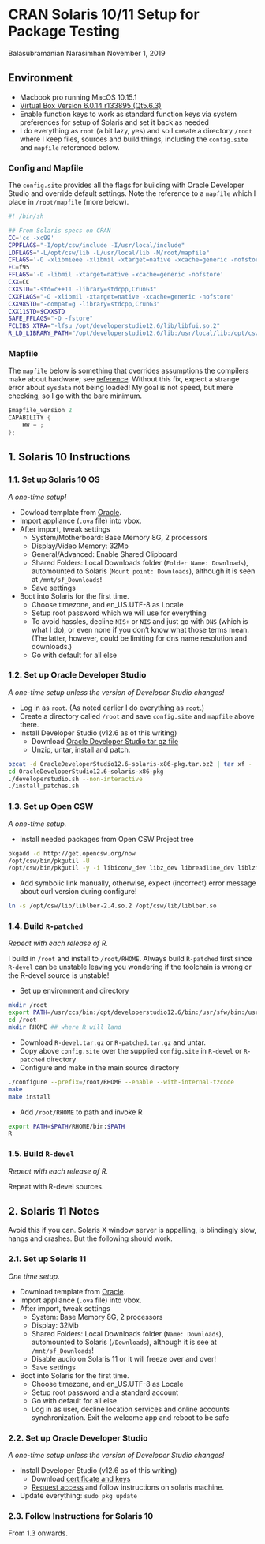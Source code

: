 CRAN Solaris 10/11 Setup for Package Testing
================
Balasubramanian Narasimhan
November 1, 2019

## Environment

  - Macbook pro running MacOS 10.15.1
  - [Virtual Box Version 6.0.14 r133895
    (Qt5.6.3)](https://www.virtualbox.org/)
  - Enable function keys to work as standard function keys via system
    preferences for setup of Solaris and set it back as needed
  - I do everything as `root` (a bit lazy, yes) and so I create a
    directory `/root` where I keep files, sources and build things,
    including the `config.site` and `mapfile` referenced below.

### Config and Mapfile

The `config.site` provides all the flags for building with Oracle
Developer Studio and override default settings. Note the reference to a
`mapfile` which I place in `/root/mapfile` (more below).

``` bash
#! /bin/sh

## From Solaris specs on CRAN
CC='cc -xc99'
CPPFLAGS="-I/opt/csw/include -I/usr/local/include"
LDFLAGS="-L/opt/csw/lib -L/usr/local/lib -M/root/mapfile"
CFLAGS='-O -xlibmieee -xlibmil -xtarget=native -xcache=generic -nofstore'
FC=f95
FFLAGS='-O -libmil -xtarget=native -xcache=generic -nofstore'
CXX=CC
CXXSTD="-std=c++11 -library=stdcpp,CrunG3"
CXXFLAGS="-O -xlibmil -xtarget=native -xcache=generic -nofstore"
CXX98STD="-compat=g -library=stdcpp,CrunG3"
CXX11STD=$CXXSTD
SAFE_FFLAGS="-O -fstore"
FCLIBS_XTRA="-lfsu /opt/developerstudio12.6/lib/libfui.so.2"
R_LD_LIBRARY_PATH="/opt/developerstudio12.6/lib:/usr/local/lib:/opt/csw/lib"
```

### Mapfile

The `mapfile` below is something that overrides assumptions the
compilers make about hardware; see
[reference](https://docs.oracle.com/cd/E19120-01/open.solaris/819-0690/chapter2-20/index.html).
Without this fix, expect a strange error about `sysdata` not being
loaded\! My goal is not speed, but mere checking, so I go with the bare
minimum.

``` c
$mapfile_version 2
CAPABILITY {
    HW = ;
};
```

## 1\. Solaris 10 Instructions

### 1.1. Set up Solaris 10 OS

*A one-time setup\!*

  - Dowload template from
    [Oracle](https://download.oracle.com/otn/solaris/vm/Solaris10_1-13_VM.ova).
  - Import appliance (`.ova` file) into vbox.
  - After import, tweak settings
      - System/Motherboard: Base Memory 8G, 2 processors
      - Display/Video Memory: 32Mb
      - General/Advanced: Enable Shared Clipboard
      - Shared Folders: Local Downloads folder (`Folder Name:
        Downloads`), automounted to Solaris (`Mount point: Downloads`),
        although it is seen at `/mnt/sf_Downloads`\!
      - Save settings
  - Boot into Solaris for the first time.
      - Choose timezone, and en\_US.UTF-8 as Locale
      - Setup root password which we will use for everything
      - To avoid hassles, decline `NIS+` or `NIS` and just go with `DNS`
        (which is what I do), or even none if you don’t know what those
        terms mean. (The latter, however, could be limiting for dns name
        resolution and downloads.)
      - Go with default for all else

### 1.2. Set up Oracle Developer Studio

*A one-time setup unless the version of Developer Studio changes\!*

  - Log in as `root`. (As noted earlier I do everything as `root`.)
  - Create a directory called `/root` and save `config.site` and
    `mapfile` above there.
  - Install Developer Studio (v12.6 as of this writing)
      - Download [Oracle Developer Studio tar gz
        file](https://www.oracle.com/technetwork/server-storage/developerstudio/overview/index.html)
      - Unzip, untar, install and patch.

<!-- end list -->

``` bash
bzcat -d OracleDeveloperStudio12.6-solaris-x86-pkg.tar.bz2 | tar xf -
cd OracleDeveloperStudio12.6-solaris-x86-pkg
./developerstudio.sh --non-interactive
./install_patches.sh
```

### 1.3. Set up Open CSW

*A one-time setup.*

  - Install needed packages from Open CSW Project tree

<!-- end list -->

``` bash
pkgadd -d http://get.opencsw.org/now
/opt/csw/bin/pkgutil -U
/opt/csw/bin/pkgutil -y -i libiconv_dev libz_dev libreadline_dev liblzma_dev libpcre_dev libcurl_dev libssh2_dev libssl_dev libcares_dev librtmp_dev libkrb5_dev libk5crypto3 liblber2_4_2 libbrotli_dev texlive gtar curl wget emacs
```

  - Add symbolic link manually, otherwise, expect (incorrect) error
    message about curl version during configure\!

<!-- end list -->

``` bash
ln -s /opt/csw/lib/liblber-2.4.so.2 /opt/csw/lib/liblber.so
```

### 1.4. Build `R-patched`

*Repeat with each release of R.*

I build in `/root` and install to `/root/RHOME`. Always build
`R-patched` first since `R-devel` can be unstable leaving you wondering
if the toolchain is wrong or the R-devel source is unstable\!

  - Set up environment and directory

<!-- end list -->

``` bash
mkdir /root
export PATH=/usr/ccs/bin:/opt/developerstudio12.6/bin:/usr/sfw/bin:/usr/xpg4/bin:/usr/xpg6/bin::/opt/csw/bin:$PATH
cd /root
mkdir RHOME ## where R will land
```

  - Download `R-devel.tar.gz` or `R-patched.tar.gz` and untar.
  - Copy above `config.site` over the supplied `config.site` in
    `R-devel` or `R-patched` directory
  - Configure and make in the main source directory

<!-- end list -->

``` bash
./configure --prefix=/root/RHOME --enable --with-internal-tzcode
make
make install
```

  - Add `/root/RHOME` to path and invoke R

<!-- end list -->

``` bash
export PATH=$PATH/RHOME/bin:$PATH
R
```

### 1.5. Build `R-devel`

*Repeat with each release of R.*

Repeat with R-devel sources.

## 2\. Solaris 11 Notes

Avoid this if you can. Solaris X window server is appalling, is
blindingly slow, hangs and crashes. But the following should work.

### 2.1. Set up Solaris 11

*One time setup.*

  - Download template from
    [Oracle](http://www.oracle.com/technetwork/server-storage/solaris11/downloads/vm-templates-2245495.html).
  - Import appliance (`.ova` file) into vbox.
  - After import, tweak settings
      - System: Base Memory 8G, 2 processors
      - Display: 32Mb
      - Shared Folders: Local Downloads folder (`Name: Downloads`),
        automounted to Solaris (`/Downloads`), although it is see at
        `/mnt/sf_Downloads`\!
      - Disable audio on Solaris 11 or it will freeze over and over\!
      - Save settings
  - Boot into Solaris for the first time.
      - Choose timezone, and en\_US.UTF-8 as Locale
      - Setup root password and a standard account
      - Go with default for all else.
      - Log in as user, decline location services and online accounts
        synchronization. Exit the welcome app and reboot to be safe

### 2.2. Set up Oracle Developer Studio

*A one-time setup unless the version of Developer Studio changes\!*

  - Install Developer Studio (v12.6 as of this writing)
      - Download [certificate and
        keys](https://pkg-register.oracle.com/register/certificate/)
      - [Request
        access](https://pkg-register.oracle.com/register/repos/) and
        follow instructions on solaris machine.
  - Update everything: `sudo pkg update`

### 2.3. Follow Instructions for Solaris 10

From 1.3 onwards.
